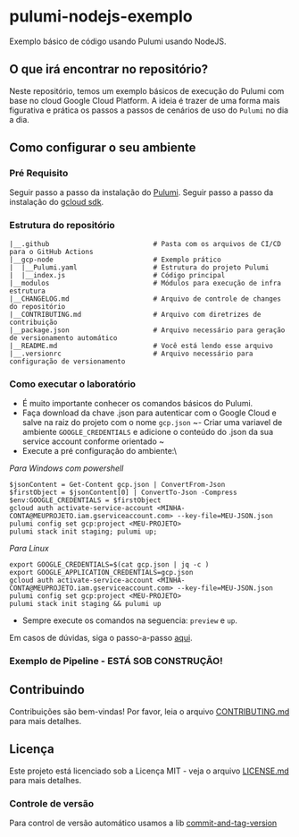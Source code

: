 # pulumi-nodejs-exemplo
Exemplo básico de código usando Pulumi usando NodeJS.

## O que irá encontrar no repositório?
Neste repositório, temos um exemplo básicos de execução do Pulumi com base no cloud Google Cloud Platform. A ideia é trazer de uma forma mais figurativa e prática os passos a passos de cenários de uso do `Pulumi` no dia a dia.

## Como configurar o seu ambiente

### Pré Requisito
Seguir passo a passo da instalação do [Pulumi](https://www.pulumi.com/docs/clouds/gcp/get-started/begin/).
Seguir passo a passo da instalação do [gcloud sdk](https://cloud.google.com/sdk/docs/install).

### Estrutura do repositório
```
|__.github                          # Pasta com os arquivos de CI/CD para o GitHub Actions
|__gcp-node                         # Exemplo prático 
|  |__Pulumi.yaml                   # Estrutura do projeto Pulumi
|  |__index.js                      # Código principal                   
|__modulos                          # Módulos para execução de infra estrutura
|__CHANGELOG.md                     # Arquivo de controle de changes do repositório
|__CONTRIBUTING.md                  # Arquivo com diretrizes de contribuição
|__package.json                     # Arquivo necessário para geração de versionamento automático
|__README.md                        # Você está lendo esse arquivo
|__.versionrc                       # Arquivo necessário para configuração de versionamento
```

### Como executar o laboratório

- É muito importante conhecer os comandos básicos do Pulumi. 
- Faça download da chave .json para autenticar com o Google Cloud e salve na raiz do projeto com o nome `gcp.json`
~- Criar uma variavel de ambiente `GOOGLE_CREDENTIALS` e adicione o conteúdo do .json da sua service account conforme orientado ~
- Execute a pré configuração do ambiente:\

*Para Windows com powershell*
```
$jsonContent = Get-Content gcp.json | ConvertFrom-Json
$firstObject = $jsonContent[0] | ConvertTo-Json -Compress
$env:GOOGLE_CREDENTIALS = $firstObject
gcloud auth activate-service-account <MINHA-CONTA@MEUPROJETO.iam.gserviceaccount.com> --key-file=MEU-JSON.json
pulumi config set gcp:project <MEU-PROJETO>
pulumi stack init staging; pulumi up; 
```

*Para Linux*
```
export GOOGLE_CREDENTIALS=$(cat gcp.json | jq -c )
export GOOGLE_APPLICATION_CREDENTIALS=gcp.json
gcloud auth activate-service-account <MINHA-CONTA@MEUPROJETO.iam.gserviceaccount.com> --key-file=MEU-JSON.json
pulumi config set gcp:project <MEU-PROJETO>
pulumi stack init staging && pulumi up
```
- Sempre execute os comandos na seguencia: `preview` e `up`. 

Em casos de dúvidas, siga o passo-a-passo [aqui](https://www.pulumi.com/registry/packages/gcp/installation-configuration/).

### Exemplo de Pipeline - ESTÁ SOB CONSTRUÇÃO!


## Contribuindo
Contribuições são bem-vindas! Por favor, leia o arquivo [CONTRIBUTING.md](CONTRIBUTING.md) para mais detalhes.

## Licença
Este projeto está licenciado sob a Licença MIT - veja o arquivo [LICENSE.md](LICENSE.md) para mais detalhes.

### Controle de versão
Para control de versão automático usamos a lib [commit-and-tag-version](https://github.com/absolute-version/commit-and-tag-version)